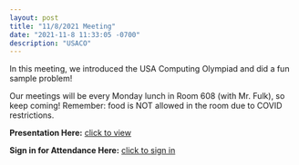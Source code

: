 ```yaml
---
layout: post
title: "11/8/2021 Meeting"
date: "2021-11-8 11:33:05 -0700"
description: "USACO"
---
```


In this meeting, we introduced the USA Computing Olympiad and did a fun sample problem! 

Our meetings will be every Monday lunch in Room 608 (with Mr. Fulk), so keep coming! Remember: food is NOT allowed in the room due to COVID restrictions.

**Presentation Here:** [click to view](https://docs.google.com/presentation/d/1NuswmfLyTXf7q3N3fQNYNwGnzvw5a87wRSfaGMAX654/edit?usp=sharing)

**Sign in for Attendance Here:** [click to sign in](http://tinyurl.com/lhscs1108)



